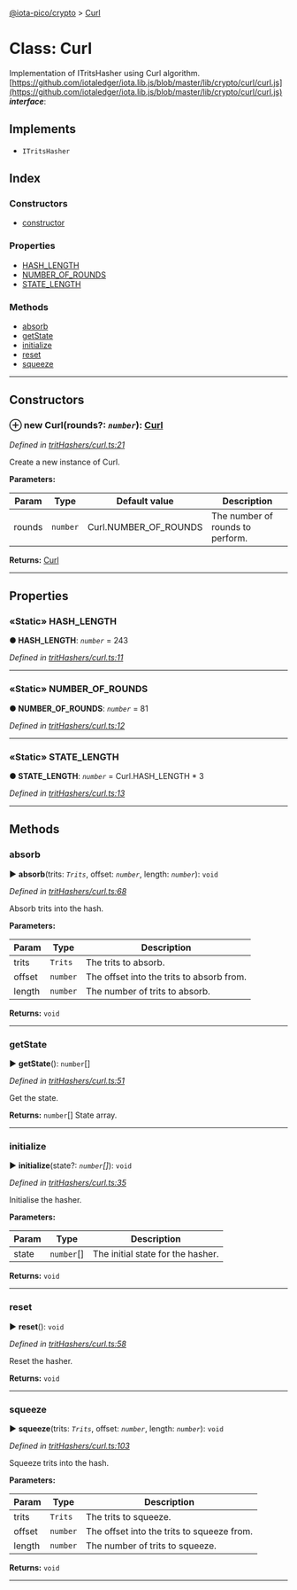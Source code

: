 [@iota-pico/crypto](../README.md) > [Curl](../classes/curl.md)



# Class: Curl


Implementation of ITritsHasher using Curl algorithm. [https://github.com/iotaledger/iota.lib.js/blob/master/lib/crypto/curl/curl.js](https://github.com/iotaledger/iota.lib.js/blob/master/lib/crypto/curl/curl.js)
*__interface__*: 


## Implements

* `ITritsHasher`

## Index

### Constructors

* [constructor](curl.md#constructor)


### Properties

* [HASH_LENGTH](curl.md#hash_length)
* [NUMBER_OF_ROUNDS](curl.md#number_of_rounds)
* [STATE_LENGTH](curl.md#state_length)


### Methods

* [absorb](curl.md#absorb)
* [getState](curl.md#getstate)
* [initialize](curl.md#initialize)
* [reset](curl.md#reset)
* [squeeze](curl.md#squeeze)



---
## Constructors
<a id="constructor"></a>


### ⊕ **new Curl**(rounds?: *`number`*): [Curl](curl.md)


*Defined in [tritHashers/curl.ts:21](https://github.com/iotaeco/iota-pico-crypto/blob/79d7f23/src/tritHashers/curl.ts#L21)*



Create a new instance of Curl.


**Parameters:**

| Param | Type | Default value | Description |
| ------ | ------ | ------ | ------ |
| rounds | `number`  |  Curl.NUMBER_OF_ROUNDS |   The number of rounds to perform. |





**Returns:** [Curl](curl.md)

---


## Properties
<a id="hash_length"></a>

### «Static» HASH_LENGTH

**●  HASH_LENGTH**:  *`number`*  = 243

*Defined in [tritHashers/curl.ts:11](https://github.com/iotaeco/iota-pico-crypto/blob/79d7f23/src/tritHashers/curl.ts#L11)*





___

<a id="number_of_rounds"></a>

### «Static» NUMBER_OF_ROUNDS

**●  NUMBER_OF_ROUNDS**:  *`number`*  = 81

*Defined in [tritHashers/curl.ts:12](https://github.com/iotaeco/iota-pico-crypto/blob/79d7f23/src/tritHashers/curl.ts#L12)*





___

<a id="state_length"></a>

### «Static» STATE_LENGTH

**●  STATE_LENGTH**:  *`number`*  =  Curl.HASH_LENGTH * 3

*Defined in [tritHashers/curl.ts:13](https://github.com/iotaeco/iota-pico-crypto/blob/79d7f23/src/tritHashers/curl.ts#L13)*





___


## Methods
<a id="absorb"></a>

###  absorb

► **absorb**(trits: *`Trits`*, offset: *`number`*, length: *`number`*): `void`



*Defined in [tritHashers/curl.ts:68](https://github.com/iotaeco/iota-pico-crypto/blob/79d7f23/src/tritHashers/curl.ts#L68)*



Absorb trits into the hash.


**Parameters:**

| Param | Type | Description |
| ------ | ------ | ------ |
| trits | `Trits`   |  The trits to absorb. |
| offset | `number`   |  The offset into the trits to absorb from. |
| length | `number`   |  The number of trits to absorb. |





**Returns:** `void`





___

<a id="getstate"></a>

###  getState

► **getState**(): `number`[]



*Defined in [tritHashers/curl.ts:51](https://github.com/iotaeco/iota-pico-crypto/blob/79d7f23/src/tritHashers/curl.ts#L51)*



Get the state.




**Returns:** `number`[]
State array.






___

<a id="initialize"></a>

###  initialize

► **initialize**(state?: *`number`[]*): `void`



*Defined in [tritHashers/curl.ts:35](https://github.com/iotaeco/iota-pico-crypto/blob/79d7f23/src/tritHashers/curl.ts#L35)*



Initialise the hasher.


**Parameters:**

| Param | Type | Description |
| ------ | ------ | ------ |
| state | `number`[]   |  The initial state for the hasher. |





**Returns:** `void`





___

<a id="reset"></a>

###  reset

► **reset**(): `void`



*Defined in [tritHashers/curl.ts:58](https://github.com/iotaeco/iota-pico-crypto/blob/79d7f23/src/tritHashers/curl.ts#L58)*



Reset the hasher.




**Returns:** `void`





___

<a id="squeeze"></a>

###  squeeze

► **squeeze**(trits: *`Trits`*, offset: *`number`*, length: *`number`*): `void`



*Defined in [tritHashers/curl.ts:103](https://github.com/iotaeco/iota-pico-crypto/blob/79d7f23/src/tritHashers/curl.ts#L103)*



Squeeze trits into the hash.


**Parameters:**

| Param | Type | Description |
| ------ | ------ | ------ |
| trits | `Trits`   |  The trits to squeeze. |
| offset | `number`   |  The offset into the trits to squeeze from. |
| length | `number`   |  The number of trits to squeeze. |





**Returns:** `void`





___


